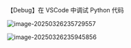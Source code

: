 

【Debug】在 VSCode 中调试 Python 代码





![image-20250326235729557](C:\Users\Administrator\AppData\Roaming\Typora\typora-user-images\image-20250326235729557.png)

![image-20250326235945856](C:\Users\Administrator\AppData\Roaming\Typora\typora-user-images\image-20250326235945856.png)